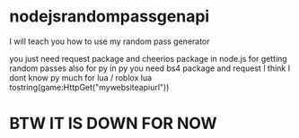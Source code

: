 # nodejsrandompassgenapi
I will teach you how to use my random pass generator

you just need request package and cheerios package in node.js for getting random passes also for py
in py you need bs4 package and request I think I dont know py much 
for lua / roblox lua
tostring(game:HttpGet("mywebsiteapiurl"))

# BTW IT IS DOWN FOR NOW
